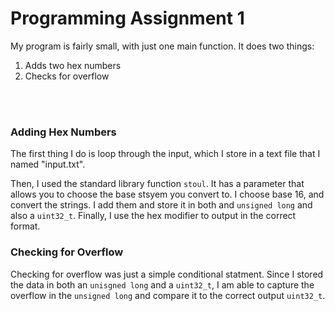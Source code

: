 # Programming Assignment 1 

My program is fairly small, with just one main function. It does two things:
1. Adds two hex numbers
2. Checks for overflow
</br>
</br>

### Adding Hex Numbers
The first thing I do is loop through the input, which I store in a text file that I named "input.txt".

Then, I used the standard library function `stoul`. It has a parameter that allows you to choose the base stsyem you convert to. I choose base 16, and convert the strings. I add them and store it in both and `unsigned long` and also a `uint32_t`. Finally, I use the hex modifier to output in the correct format.

### Checking for Overflow
Checking for overflow was just a simple conditional statment. Since I stored the data in both an `unisgned long` and a `uint32_t`, I am able to capture the overflow in the `unsigned long` and compare it to the correct output `uint32_t`.
